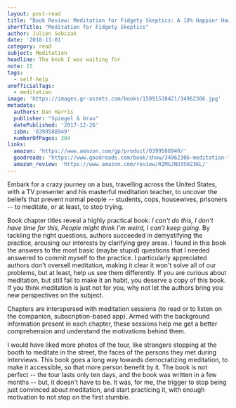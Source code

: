 ```yaml
---
layout: post-read
title: "Book Review: Meditation for Fidgety Skeptics: A 10% Happier How-To Book"
shortTitle: "Meditation for Fidgety Skeptics"
author: Julien Sobczak
date: '2018-11-01'
category: read
subject: Meditation
headline: The book I was waiting for
note: 15
tags:
  - self-help
unofficialTags:
  - meditation
image: 'https://images.gr-assets.com/books/1509153842l/34962306.jpg'
metadata:
  authors: Dan Harris
  publisher: "Spiegel & Grau"
  datePublished: '2017-12-26'
  isbn: '0399588949'
  numberOfPages: 304
links:
  amazon: 'https://www.amazon.com/gp/product/0399588949/'
  goodreads: 'https://www.goodreads.com/book/show/34962306-meditation-for-fidgety-skeptics'
  amazon_review: 'https://www.amazon.com/review/R2MGJNU35H23KL/'
---
```


Embark for a crazy journey on a bus, travelling across the United States, with a TV presenter and his masterful meditation teacher, to uncover the beliefs that prevent normal people -- students, cops, housewives, prisoners -- to meditate, or at least, to stop trying.

Book chapter titles reveal a highly practical book: *I can't do this, I don't have time for this, People might think I'm weird, I can't keep going*. By tackling the right questions, authors succeeded in demystifying the practice, arousing our interests by clarifying grey areas. I found in this book the answers to the most basic (maybe stupid) questions that I needed answered to commit myself to the practice. I particularly appreciated authors don't oversell meditation, making it clear it won't solve all of our problems, but at least, help us see them differently. If you are curious about meditation, but still fail to make it an habit, you deserve a copy of this book. If you think meditation is just not for you, why not let the authors bring you new perspectives on the subject.

Chapters are interspersed with meditation sessions (to read or to listen on the companion, subscription-based app). Armed with the background information present in each chapter, these sessions help me get a better comprehension and understand the motivations behind them.

I would have liked more photos of the tour, like strangers stopping at the booth to meditate in the street, the faces of the persons they met during interviews. This book goes a long way towards democratizing meditation, to make it accessible, so that more person benefit by it. The book is not perfect -- the tour lasts only ten days, and the book was written in a few months -- but, it doesn't have to be. It was, for me, the trigger to stop being just convinced about meditation, and start practicing it, with enough motivation to not stop on the first stumble.
